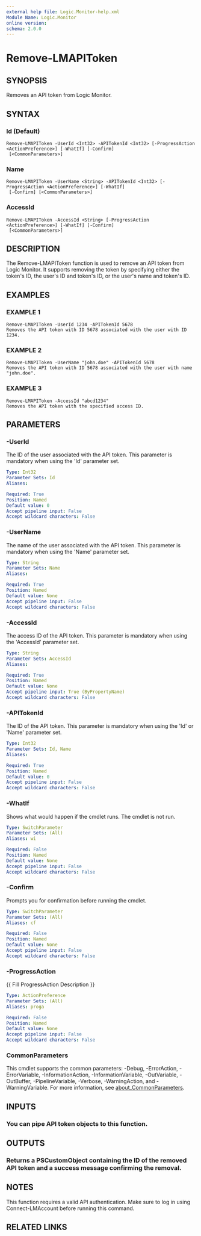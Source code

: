 ```yaml
---
external help file: Logic.Monitor-help.xml
Module Name: Logic.Monitor
online version:
schema: 2.0.0
---
```


# Remove-LMAPIToken

## SYNOPSIS
Removes an API token from Logic Monitor.

## SYNTAX

### Id (Default)
```
Remove-LMAPIToken -UserId <Int32> -APITokenId <Int32> [-ProgressAction <ActionPreference>] [-WhatIf] [-Confirm]
 [<CommonParameters>]
```

### Name
```
Remove-LMAPIToken -UserName <String> -APITokenId <Int32> [-ProgressAction <ActionPreference>] [-WhatIf]
 [-Confirm] [<CommonParameters>]
```

### AccessId
```
Remove-LMAPIToken -AccessId <String> [-ProgressAction <ActionPreference>] [-WhatIf] [-Confirm]
 [<CommonParameters>]
```

## DESCRIPTION
The Remove-LMAPIToken function is used to remove an API token from Logic Monitor.
It supports removing the token by specifying either the token's ID, the user's ID and token's ID, or the user's name and token's ID.

## EXAMPLES

### EXAMPLE 1
```
Remove-LMAPIToken -UserId 1234 -APITokenId 5678
Removes the API token with ID 5678 associated with the user with ID 1234.
```

### EXAMPLE 2
```
Remove-LMAPIToken -UserName "john.doe" -APITokenId 5678
Removes the API token with ID 5678 associated with the user with name "john.doe".
```

### EXAMPLE 3
```
Remove-LMAPIToken -AccessId "abcd1234"
Removes the API token with the specified access ID.
```

## PARAMETERS

### -UserId
The ID of the user associated with the API token.
This parameter is mandatory when using the 'Id' parameter set.

```yaml
Type: Int32
Parameter Sets: Id
Aliases:

Required: True
Position: Named
Default value: 0
Accept pipeline input: False
Accept wildcard characters: False
```

### -UserName
The name of the user associated with the API token.
This parameter is mandatory when using the 'Name' parameter set.

```yaml
Type: String
Parameter Sets: Name
Aliases:

Required: True
Position: Named
Default value: None
Accept pipeline input: False
Accept wildcard characters: False
```

### -AccessId
The access ID of the API token.
This parameter is mandatory when using the 'AccessId' parameter set.

```yaml
Type: String
Parameter Sets: AccessId
Aliases:

Required: True
Position: Named
Default value: None
Accept pipeline input: True (ByPropertyName)
Accept wildcard characters: False
```

### -APITokenId
The ID of the API token.
This parameter is mandatory when using the 'Id' or 'Name' parameter set.

```yaml
Type: Int32
Parameter Sets: Id, Name
Aliases:

Required: True
Position: Named
Default value: 0
Accept pipeline input: False
Accept wildcard characters: False
```

### -WhatIf
Shows what would happen if the cmdlet runs.
The cmdlet is not run.

```yaml
Type: SwitchParameter
Parameter Sets: (All)
Aliases: wi

Required: False
Position: Named
Default value: None
Accept pipeline input: False
Accept wildcard characters: False
```

### -Confirm
Prompts you for confirmation before running the cmdlet.

```yaml
Type: SwitchParameter
Parameter Sets: (All)
Aliases: cf

Required: False
Position: Named
Default value: None
Accept pipeline input: False
Accept wildcard characters: False
```

### -ProgressAction
{{ Fill ProgressAction Description }}

```yaml
Type: ActionPreference
Parameter Sets: (All)
Aliases: proga

Required: False
Position: Named
Default value: None
Accept pipeline input: False
Accept wildcard characters: False
```

### CommonParameters
This cmdlet supports the common parameters: -Debug, -ErrorAction, -ErrorVariable, -InformationAction, -InformationVariable, -OutVariable, -OutBuffer, -PipelineVariable, -Verbose, -WarningAction, and -WarningVariable. For more information, see [about_CommonParameters](http://go.microsoft.com/fwlink/?LinkID=113216).

## INPUTS

### You can pipe API token objects to this function.
## OUTPUTS

### Returns a PSCustomObject containing the ID of the removed API token and a success message confirming the removal.
## NOTES
This function requires a valid API authentication.
Make sure to log in using Connect-LMAccount before running this command.

## RELATED LINKS
